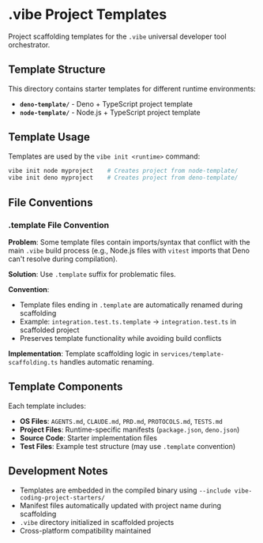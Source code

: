 # .vibe Project Templates

Project scaffolding templates for the `.vibe` universal developer tool orchestrator.

## Template Structure

This directory contains starter templates for different runtime environments:

- **`deno-template/`** - Deno + TypeScript project template
- **`node-template/`** - Node.js + TypeScript project template

## Template Usage

Templates are used by the `vibe init <runtime>` command:

```bash
vibe init node myproject    # Creates project from node-template/
vibe init deno myproject    # Creates project from deno-template/
```

## File Conventions

### .template File Convention

**Problem**: Some template files contain imports/syntax that conflict with the main `.vibe` build process (e.g., Node.js files with `vitest` imports that Deno can't resolve during compilation).

**Solution**: Use `.template` suffix for problematic files.

**Convention**:

- Template files ending in `.template` are automatically renamed during scaffolding
- Example: `integration.test.ts.template` → `integration.test.ts` in scaffolded project
- Preserves template functionality while avoiding build conflicts

**Implementation**: Template scaffolding logic in `services/template-scaffolding.ts` handles automatic renaming.

## Template Components

Each template includes:

- **OS Files**: `AGENTS.md`, `CLAUDE.md`, `PRD.md`, `PROTOCOLS.md`, `TESTS.md`
- **Project Files**: Runtime-specific manifests (`package.json`, `deno.json`)
- **Source Code**: Starter implementation files
- **Test Files**: Example test structure (may use `.template` convention)

## Development Notes

- Templates are embedded in the compiled binary using `--include vibe-coding-project-starters/`
- Manifest files automatically updated with project name during scaffolding
- `.vibe` directory initialized in scaffolded projects
- Cross-platform compatibility maintained
